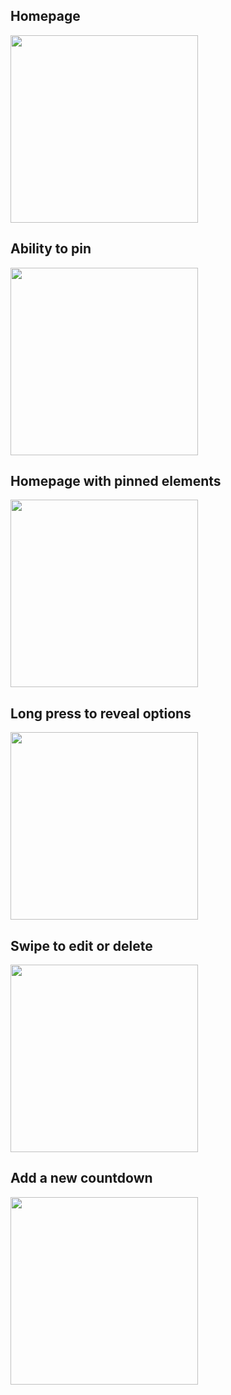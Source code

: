 ## Homepage
<img src="https://github.com/Nikditten/TimePal/assets/48121115/588ea959-f69c-464e-b15b-a38c10eb8048" width="300" />

## Ability to pin
<img src="https://github.com/Nikditten/TimePal/assets/48121115/3f27d44e-d3e1-4226-8fc6-29aa92b945cf" width="300" />

## Homepage with pinned elements
<img src="https://github.com/Nikditten/TimePal/assets/48121115/3892bdc0-a622-48e7-a51e-c3c122af34b3" width="300" />

## Long press to reveal options
<img src="https://github.com/Nikditten/TimePal/assets/48121115/1a3123fa-f8c3-4e97-8d89-7cfaf1eb473a" width="300" />

## Swipe to edit or delete
<img src="https://github.com/Nikditten/TimePal/assets/48121115/9e489ac4-09f6-4970-8755-43b628ab319a" width="300" />

## Add a new countdown
<img src="https://github.com/Nikditten/TimePal/assets/48121115/c7043b60-b638-4ecf-9de8-a2548c661582" width="300" />
